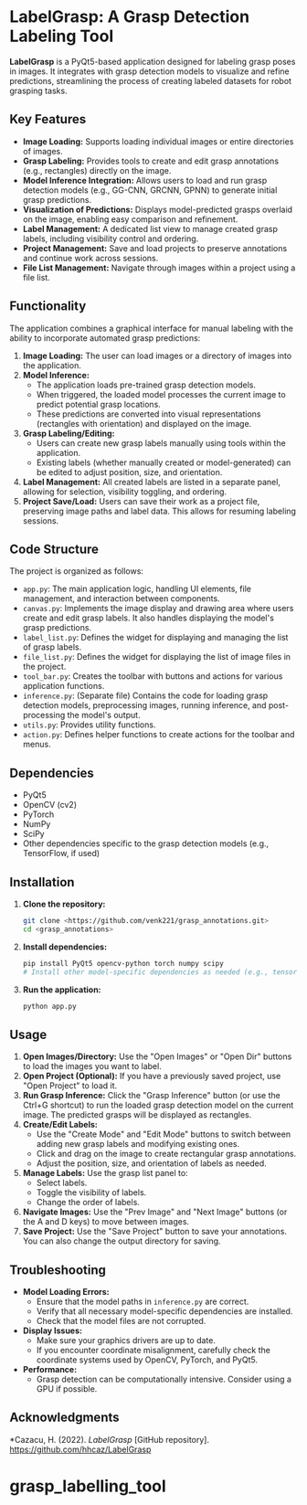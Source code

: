 # LabelGrasp: A Grasp Detection Labeling Tool

**LabelGrasp** is a PyQt5-based application designed for labeling grasp poses in images. It integrates with grasp detection models to visualize and refine predictions, streamlining the process of creating labeled datasets for robot grasping tasks.

## Key Features

* **Image Loading:** Supports loading individual images or entire directories of images.
* **Grasp Labeling:** Provides tools to create and edit grasp annotations (e.g., rectangles) directly on the image.
* **Model Inference Integration:** Allows users to load and run grasp detection models (e.g., GG-CNN, GRCNN, GPNN) to generate initial grasp predictions.
* **Visualization of Predictions:** Displays model-predicted grasps overlaid on the image, enabling easy comparison and refinement.
* **Label Management:** A dedicated list view to manage created grasp labels, including visibility control and ordering.
* **Project Management:** Save and load projects to preserve annotations and continue work across sessions.
* **File List Management:** Navigate through images within a project using a file list.

##  Functionality

The application combines a graphical interface for manual labeling with the ability to incorporate automated grasp predictions:

1.  **Image Loading:** The user can load images or a directory of images into the application.
2.  **Model Inference:**
    * The application loads pre-trained grasp detection models.
    * When triggered, the loaded model processes the current image to predict potential grasp locations.
    * These predictions are converted into visual representations (rectangles with orientation) and displayed on the image.
3.  **Grasp Labeling/Editing:**
    * Users can create new grasp labels manually using tools within the application.
    * Existing labels (whether manually created or model-generated) can be edited to adjust position, size, and orientation.
4.  **Label Management:** All created labels are listed in a separate panel, allowing for selection, visibility toggling, and ordering.
5.  **Project Save/Load:** Users can save their work as a project file, preserving image paths and label data. This allows for resuming labeling sessions.

##  Code Structure

The project is organized as follows:

* `app.py`:  The main application logic, handling UI elements, file management, and interaction between components.
* `canvas.py`:   Implements the image display and drawing area where users create and edit grasp labels. It also handles displaying the model's grasp predictions.
* `label_list.py`:  Defines the widget for displaying and managing the list of grasp labels.
* `file_list.py`:   Defines the widget for displaying the list of image files in the project.
* `tool_bar.py`:   Creates the toolbar with buttons and actions for various application functions.
* `inference.py`:   (Separate file) Contains the code for loading grasp detection models, preprocessing images, running inference, and post-processing the model's output.
* `utils.py`:   Provides utility functions.
* `action.py`:   Defines helper functions to create actions for the toolbar and menus.

##  Dependencies

* PyQt5
* OpenCV (cv2)
* PyTorch
* NumPy
* SciPy
* Other dependencies specific to the grasp detection models (e.g., TensorFlow, if used)

##  Installation

1.  **Clone the repository:**
    ```bash
    git clone <https://github.com/venk221/grasp_annotations.git>
    cd <grasp_annotations>
    ```
2.  **Install dependencies:**
    ```bash
    pip install PyQt5 opencv-python torch numpy scipy
    # Install other model-specific dependencies as needed (e.g., tensorflow)
    ```
3.  **Run the application:**
    ```bash
    python app.py
    ```

##  Usage

1.  **Open Images/Directory:** Use the "Open Images" or "Open Dir" buttons to load the images you want to label.
2.  **Open Project (Optional):** If you have a previously saved project, use "Open Project" to load it.
3.  **Run Grasp Inference:** Click the "Grasp Inference" button (or use the Ctrl+G shortcut) to run the loaded grasp detection model on the current image. The predicted grasps will be displayed as rectangles.
4.  **Create/Edit Labels:**
    * Use the "Create Mode" and "Edit Mode" buttons to switch between adding new grasp labels and modifying existing ones.
    * Click and drag on the image to create rectangular grasp annotations.
    * Adjust the position, size, and orientation of labels as needed.
5.  **Manage Labels:** Use the grasp list panel to:
    * Select labels.
    * Toggle the visibility of labels.
    * Change the order of labels.
6.  **Navigate Images:** Use the "Prev Image" and "Next Image" buttons (or the A and D keys) to move between images.
7.  **Save Project:** Use the "Save Project" button to save your annotations. You can also change the output directory for saving.

##  Troubleshooting

* **Model Loading Errors:**
    * Ensure that the model paths in `inference.py` are correct.
    * Verify that all necessary model-specific dependencies are installed.
    * Check that the model files are not corrupted.
* **Display Issues:**
    * Make sure your graphics drivers are up to date.
    * If you encounter coordinate misalignment, carefully check the coordinate systems used by OpenCV, PyTorch, and PyQt5.
* **Performance:**
    * Grasp detection can be computationally intensive.  Consider using a GPU if possible.

##  Acknowledgments

*Cazacu, H. (2022). *LabelGrasp* [GitHub repository]. https://github.com/hhcaz/LabelGrasp
# grasp_labelling_tool
